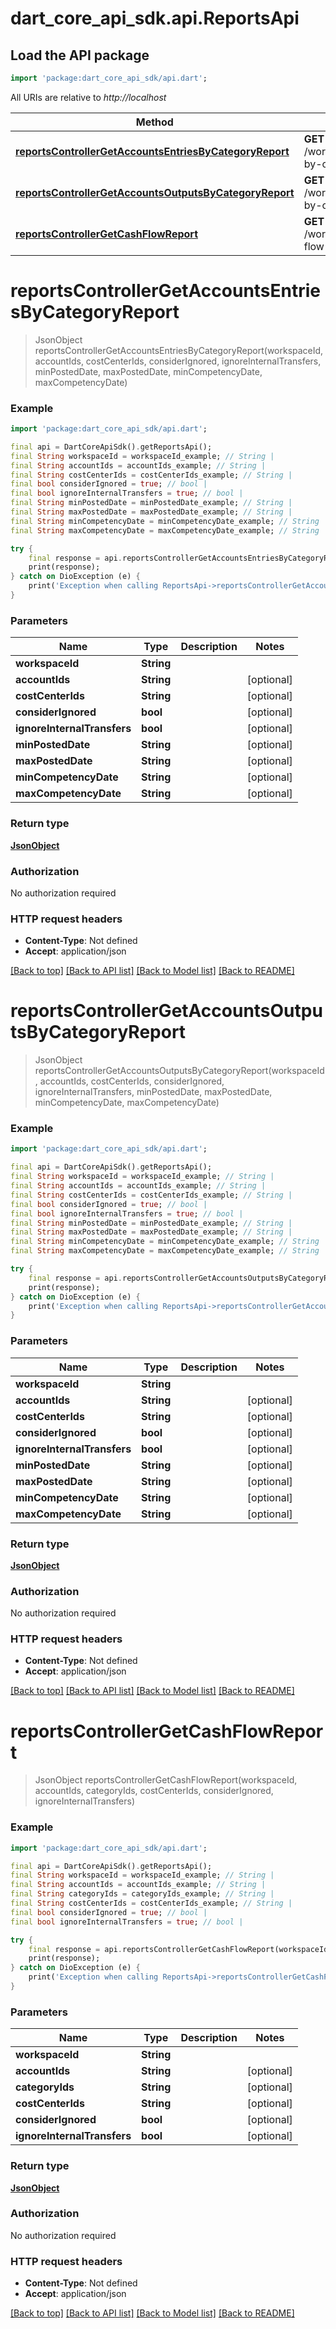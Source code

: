 # dart_core_api_sdk.api.ReportsApi

## Load the API package
```dart
import 'package:dart_core_api_sdk/api.dart';
```

All URIs are relative to *http://localhost*

Method | HTTP request | Description
------------- | ------------- | -------------
[**reportsControllerGetAccountsEntriesByCategoryReport**](ReportsApi.md#reportscontrollergetaccountsentriesbycategoryreport) | **GET** /workspaces/{workspaceId}/reports/accounts/entries-by-category | 
[**reportsControllerGetAccountsOutputsByCategoryReport**](ReportsApi.md#reportscontrollergetaccountsoutputsbycategoryreport) | **GET** /workspaces/{workspaceId}/reports/accounts/outputs-by-category | 
[**reportsControllerGetCashFlowReport**](ReportsApi.md#reportscontrollergetcashflowreport) | **GET** /workspaces/{workspaceId}/reports/accounts/cash-flow | 


# **reportsControllerGetAccountsEntriesByCategoryReport**
> JsonObject reportsControllerGetAccountsEntriesByCategoryReport(workspaceId, accountIds, costCenterIds, considerIgnored, ignoreInternalTransfers, minPostedDate, maxPostedDate, minCompetencyDate, maxCompetencyDate)



### Example
```dart
import 'package:dart_core_api_sdk/api.dart';

final api = DartCoreApiSdk().getReportsApi();
final String workspaceId = workspaceId_example; // String | 
final String accountIds = accountIds_example; // String | 
final String costCenterIds = costCenterIds_example; // String | 
final bool considerIgnored = true; // bool | 
final bool ignoreInternalTransfers = true; // bool | 
final String minPostedDate = minPostedDate_example; // String | 
final String maxPostedDate = maxPostedDate_example; // String | 
final String minCompetencyDate = minCompetencyDate_example; // String | 
final String maxCompetencyDate = maxCompetencyDate_example; // String | 

try {
    final response = api.reportsControllerGetAccountsEntriesByCategoryReport(workspaceId, accountIds, costCenterIds, considerIgnored, ignoreInternalTransfers, minPostedDate, maxPostedDate, minCompetencyDate, maxCompetencyDate);
    print(response);
} catch on DioException (e) {
    print('Exception when calling ReportsApi->reportsControllerGetAccountsEntriesByCategoryReport: $e\n');
}
```

### Parameters

Name | Type | Description  | Notes
------------- | ------------- | ------------- | -------------
 **workspaceId** | **String**|  | 
 **accountIds** | **String**|  | [optional] 
 **costCenterIds** | **String**|  | [optional] 
 **considerIgnored** | **bool**|  | [optional] 
 **ignoreInternalTransfers** | **bool**|  | [optional] 
 **minPostedDate** | **String**|  | [optional] 
 **maxPostedDate** | **String**|  | [optional] 
 **minCompetencyDate** | **String**|  | [optional] 
 **maxCompetencyDate** | **String**|  | [optional] 

### Return type

[**JsonObject**](JsonObject.md)

### Authorization

No authorization required

### HTTP request headers

 - **Content-Type**: Not defined
 - **Accept**: application/json

[[Back to top]](#) [[Back to API list]](../README.md#documentation-for-api-endpoints) [[Back to Model list]](../README.md#documentation-for-models) [[Back to README]](../README.md)

# **reportsControllerGetAccountsOutputsByCategoryReport**
> JsonObject reportsControllerGetAccountsOutputsByCategoryReport(workspaceId, accountIds, costCenterIds, considerIgnored, ignoreInternalTransfers, minPostedDate, maxPostedDate, minCompetencyDate, maxCompetencyDate)



### Example
```dart
import 'package:dart_core_api_sdk/api.dart';

final api = DartCoreApiSdk().getReportsApi();
final String workspaceId = workspaceId_example; // String | 
final String accountIds = accountIds_example; // String | 
final String costCenterIds = costCenterIds_example; // String | 
final bool considerIgnored = true; // bool | 
final bool ignoreInternalTransfers = true; // bool | 
final String minPostedDate = minPostedDate_example; // String | 
final String maxPostedDate = maxPostedDate_example; // String | 
final String minCompetencyDate = minCompetencyDate_example; // String | 
final String maxCompetencyDate = maxCompetencyDate_example; // String | 

try {
    final response = api.reportsControllerGetAccountsOutputsByCategoryReport(workspaceId, accountIds, costCenterIds, considerIgnored, ignoreInternalTransfers, minPostedDate, maxPostedDate, minCompetencyDate, maxCompetencyDate);
    print(response);
} catch on DioException (e) {
    print('Exception when calling ReportsApi->reportsControllerGetAccountsOutputsByCategoryReport: $e\n');
}
```

### Parameters

Name | Type | Description  | Notes
------------- | ------------- | ------------- | -------------
 **workspaceId** | **String**|  | 
 **accountIds** | **String**|  | [optional] 
 **costCenterIds** | **String**|  | [optional] 
 **considerIgnored** | **bool**|  | [optional] 
 **ignoreInternalTransfers** | **bool**|  | [optional] 
 **minPostedDate** | **String**|  | [optional] 
 **maxPostedDate** | **String**|  | [optional] 
 **minCompetencyDate** | **String**|  | [optional] 
 **maxCompetencyDate** | **String**|  | [optional] 

### Return type

[**JsonObject**](JsonObject.md)

### Authorization

No authorization required

### HTTP request headers

 - **Content-Type**: Not defined
 - **Accept**: application/json

[[Back to top]](#) [[Back to API list]](../README.md#documentation-for-api-endpoints) [[Back to Model list]](../README.md#documentation-for-models) [[Back to README]](../README.md)

# **reportsControllerGetCashFlowReport**
> JsonObject reportsControllerGetCashFlowReport(workspaceId, accountIds, categoryIds, costCenterIds, considerIgnored, ignoreInternalTransfers)



### Example
```dart
import 'package:dart_core_api_sdk/api.dart';

final api = DartCoreApiSdk().getReportsApi();
final String workspaceId = workspaceId_example; // String | 
final String accountIds = accountIds_example; // String | 
final String categoryIds = categoryIds_example; // String | 
final String costCenterIds = costCenterIds_example; // String | 
final bool considerIgnored = true; // bool | 
final bool ignoreInternalTransfers = true; // bool | 

try {
    final response = api.reportsControllerGetCashFlowReport(workspaceId, accountIds, categoryIds, costCenterIds, considerIgnored, ignoreInternalTransfers);
    print(response);
} catch on DioException (e) {
    print('Exception when calling ReportsApi->reportsControllerGetCashFlowReport: $e\n');
}
```

### Parameters

Name | Type | Description  | Notes
------------- | ------------- | ------------- | -------------
 **workspaceId** | **String**|  | 
 **accountIds** | **String**|  | [optional] 
 **categoryIds** | **String**|  | [optional] 
 **costCenterIds** | **String**|  | [optional] 
 **considerIgnored** | **bool**|  | [optional] 
 **ignoreInternalTransfers** | **bool**|  | [optional] 

### Return type

[**JsonObject**](JsonObject.md)

### Authorization

No authorization required

### HTTP request headers

 - **Content-Type**: Not defined
 - **Accept**: application/json

[[Back to top]](#) [[Back to API list]](../README.md#documentation-for-api-endpoints) [[Back to Model list]](../README.md#documentation-for-models) [[Back to README]](../README.md)

